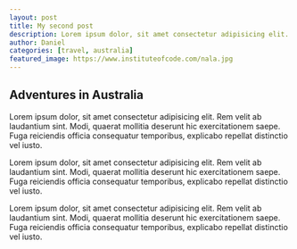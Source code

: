```yaml
---
layout: post
title: My second post
description: Lorem ipsum dolor, sit amet consectetur adipisicing elit. Rem velit ab laudantium sint. Modi, quaerat mollitia deserunt hic exercitationem saepe. Fuga reiciendis officia consequatur temporibus, explicabo repellat distinctio vel iusto.
author: Daniel
categories: [travel, australia]
featured_image: https://www.instituteofcode.com/nala.jpg
---
```


## Adventures in Australia

Lorem ipsum dolor, sit amet consectetur adipisicing elit. Rem velit ab laudantium sint. Modi, quaerat mollitia deserunt hic exercitationem saepe. Fuga reiciendis officia consequatur temporibus, explicabo repellat distinctio vel iusto.

Lorem ipsum dolor, sit amet consectetur adipisicing elit. Rem velit ab laudantium sint. Modi, quaerat mollitia deserunt hic exercitationem saepe. Fuga reiciendis officia consequatur temporibus, explicabo repellat distinctio vel iusto.

Lorem ipsum dolor, sit amet consectetur adipisicing elit. Rem velit ab laudantium sint. Modi, quaerat mollitia deserunt hic exercitationem saepe. Fuga reiciendis officia consequatur temporibus, explicabo repellat distinctio vel iusto.